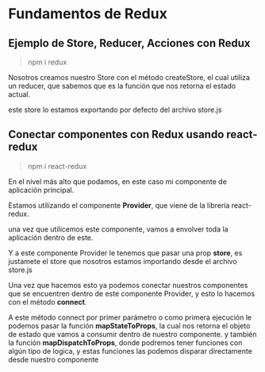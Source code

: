 # Fundamentos de Redux

## Ejemplo de Store, Reducer, Acciones con Redux

> npm i redux

Nosotros creamos nuestro Store con el método createStore, el cual utiliza un reducer, que sabemos que es la función que nos retorna el estado actual.

este store lo estamos exportando por defecto del archivo store.js

## Conectar componentes con Redux usando react-redux
> npm i react-redux

En el nivel más alto que podamos, en este caso mi componente de aplicación principal.

Estamos utilizando el componente **Provider**, que viene de la librería react-redux.

una vez que utilicemos este componente, vamos a envolver toda la aplicación dentro de este.

Y a este componente Provider le tenemos que pasar una prop **store**, es justamete el store que nosotros estamos importando desde el archivo store.js

Una vez que hacemos esto ya podemos conectar nuestros componentes que se encuentren dentro de este componente Provider, y esto lo hacemos con el método **connect**.

A este método connect por primer parámetro o como primera ejecución le podemos pasar la función **mapStateToProps**, la cual nos retorna el objeto de estado que vamos a consumir dentro de nuestro componente. y también la función **mapDispatchToProps**, donde podremos tener funciones con algún tipo de logica, y estas funciones las podemos disparar directamente desde nuestro componente
